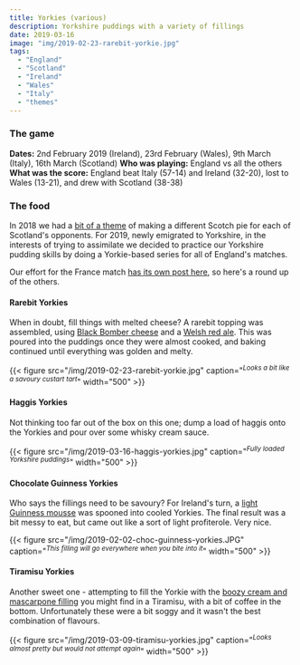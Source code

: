 ```yaml
---
title: Yorkies (various)
description: Yorkshire puddings with a variety of fillings
date: 2019-03-16
image: "img/2019-02-23-rarebit-yorkie.jpg"
tags:
  - "England"
  - "Scotland"
  - "Ireland"
  - "Wales"
  - "Italy"
  - "themes"
---
```


### The game

**Dates:** 2nd February 2019 (Ireland), 23rd February (Wales), 9th March (Italy), 16th March (Scotland)
**Who was playing:** England vs all the others
**What was the score:** England beat Italy (57-14) and Ireland (32-20), lost to Wales (13-21), and drew with Scotland (38-38)

### The food

In 2018 we had a [bit of a theme](/posts/2018-02-03-all-the-pies/) of making a different Scotch pie for each of Scotland's opponents. For 2019, newly emigrated to Yorkshire, in the interests of trying to assimilate we decided to practice our Yorkshire pudding skills by doing a Yorkie-based series for all of England's matches.

Our effort for the France match [has its own post here](/posts/2019-02-10-toulouse-cass-yorkies), so here's a round up of the others.

#### Rarebit Yorkies

When in doubt, fill things with melted cheese? A rarebit topping was assembled, using [Black Bomber cheese](https://www.welshcheesecompany.co.uk/product/black-bomber/) and a [Welsh red ale](https://www.tinyrebel.co.uk/beer/cwtch). This was poured into the puddings once they were almost cooked, and baking continued until everything was golden and melty.

{{< figure src="/img/2019-02-23-rarebit-yorkie.jpg" caption="<sup>*Looks a bit like a savoury custart tart*</sup>" width="500" >}}

#### Haggis Yorkies

Not thinking too far out of the box on this one; dump a load of haggis onto the Yorkies and pour over some whisky cream sauce.

{{< figure src="/img/2019-03-16-haggis-yorkies.jpg" caption="<sup>*Fully loaded Yorkshire puddings*</sup>" width="500" >}}

#### Chocolate Guinness Yorkies

Who says the fillings need to be savoury? For Ireland's turn, a [light Guinness mousse](https://domestikatedlife.com/2021/03/03/easy-chocolate-guinness-mousse/) was spooned into cooled Yorkies. The final result was a bit messy to eat, but came out like a sort of light profiterole. Very nice.

{{< figure src="/img/2019-02-02-choc-guinness-yorkies.JPG" caption="<sup>*This filling will go everywhere when you bite into it*</sup>" width="500" >}}

#### Tiramisu Yorkies

Another sweet one - attempting to fill the Yorkie with the [boozy cream and mascarpone filling](https://www.bbcgoodfood.com/recipes/best-ever-tiramisu) you might find in a Tiramisu, with a bit of coffee in the bottom. Unfortunately these were a bit soggy and it wasn't the best combination of flavours.

{{< figure src="/img/2019-03-09-tiramisu-yorkies.jpg" caption="<sup>*Looks almost pretty but would not attempt again*</sup>" width="500" >}}
